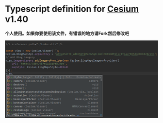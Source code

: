 # Typescript definition for [Cesium](https://cesiumjs.org/) v1.40

**个人使用。如果你要使用该文件，有错误的地方请Fork然后修改吧**

![提示截图](screenshot.png)